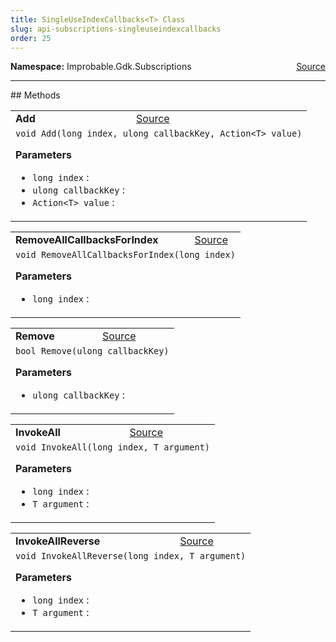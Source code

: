 ```yaml
---
title: SingleUseIndexCallbacks<T> Class
slug: api-subscriptions-singleuseindexcallbacks
order: 25
---
```


<p><b>Namespace:</b> Improbable.Gdk.Subscriptions<span style="float: right"><a href="https://www.github.com/spatialos/gdk-for-unity/blob/0.3.3/workers/unity/Packages/io.improbable.gdk.core/Subscriptions/Callbacks/SingleUseIndexCallbacks.cs/#L7">Source</a></span></p>













</p>
<hr style="width:100%; border-top-color:#d8d8d8" />
## Methods


</p>


<table class="io-api-doc">    <tr>        <td class="io-api-doc-name"><a id="add-long-ulong-action-t"></a><b>Add</b></td>        <td class="io-api-doc-source"><a href="https://www.github.com/spatialos/gdk-for-unity/blob/0.3.3/workers/unity/Packages/io.improbable.gdk.core/Subscriptions/Callbacks/SingleUseIndexCallbacks.cs/#L11">Source</a></td>    </tr>    <tr>        <td class="io-api-doc-content" colspan="2"><code>void Add(long index, ulong callbackKey, Action&lt;T&gt; value)</code></p></p><b>Parameters</b><ul><li><code>long index</code> : </li><li><code>ulong callbackKey</code> : </li><li><code>Action&lt;T&gt; value</code> : </li></ul></td>    </tr></table>
<table class="io-api-doc">    <tr>        <td class="io-api-doc-name"><a id="removeallcallbacksforindex-long"></a><b>RemoveAllCallbacksForIndex</b></td>        <td class="io-api-doc-source"><a href="https://www.github.com/spatialos/gdk-for-unity/blob/0.3.3/workers/unity/Packages/io.improbable.gdk.core/Subscriptions/Callbacks/SingleUseIndexCallbacks.cs/#L22">Source</a></td>    </tr>    <tr>        <td class="io-api-doc-content" colspan="2"><code>void RemoveAllCallbacksForIndex(long index)</code></p></p><b>Parameters</b><ul><li><code>long index</code> : </li></ul></td>    </tr></table>
<table class="io-api-doc">    <tr>        <td class="io-api-doc-name"><a id="remove-ulong"></a><b>Remove</b></td>        <td class="io-api-doc-source"><a href="https://www.github.com/spatialos/gdk-for-unity/blob/0.3.3/workers/unity/Packages/io.improbable.gdk.core/Subscriptions/Callbacks/SingleUseIndexCallbacks.cs/#L27">Source</a></td>    </tr>    <tr>        <td class="io-api-doc-content" colspan="2"><code>bool Remove(ulong callbackKey)</code></p></p><b>Parameters</b><ul><li><code>ulong callbackKey</code> : </li></ul></td>    </tr></table>
<table class="io-api-doc">    <tr>        <td class="io-api-doc-name"><a id="invokeall-long-t"></a><b>InvokeAll</b></td>        <td class="io-api-doc-source"><a href="https://www.github.com/spatialos/gdk-for-unity/blob/0.3.3/workers/unity/Packages/io.improbable.gdk.core/Subscriptions/Callbacks/SingleUseIndexCallbacks.cs/#L41">Source</a></td>    </tr>    <tr>        <td class="io-api-doc-content" colspan="2"><code>void InvokeAll(long index, T argument)</code></p></p><b>Parameters</b><ul><li><code>long index</code> : </li><li><code>T argument</code> : </li></ul></td>    </tr></table>
<table class="io-api-doc">    <tr>        <td class="io-api-doc-name"><a id="invokeallreverse-long-t"></a><b>InvokeAllReverse</b></td>        <td class="io-api-doc-source"><a href="https://www.github.com/spatialos/gdk-for-unity/blob/0.3.3/workers/unity/Packages/io.improbable.gdk.core/Subscriptions/Callbacks/SingleUseIndexCallbacks.cs/#L49">Source</a></td>    </tr>    <tr>        <td class="io-api-doc-content" colspan="2"><code>void InvokeAllReverse(long index, T argument)</code></p></p><b>Parameters</b><ul><li><code>long index</code> : </li><li><code>T argument</code> : </li></ul></td>    </tr></table>



